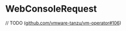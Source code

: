 # WebConsoleRequest

// TODO ([github.com/vmware-tanzu/vm-operator#106](https://github.com/vmware-tanzu/vm-operator/issues/106))
